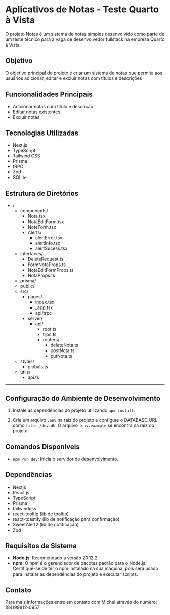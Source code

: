 # Aplicativos de Notas - Teste Quarto à Vista

O projeto Notas é um sistema de notas simples desenvolvido como parte de um teste técnico para a vaga de desenvolvedor fullstack na empresa Quarto à Vista.

## Objetivo
O objetivo principal do projeto é criar um sistema de notas que permita aos usuários adicionar, editar e excluir notas com títulos e descrições

## Funcionalidades Principais
- Adicionar notas com título e descrição
- Editar notas existentes
- Excluir notas

## Tecnologias Utilizadas
- Next.js
- TypeScript
- Tailwind CSS
- Prisma
- tRPC
- Zod
- SQLite

## Estrutura de Diretórios

- /
  - components/
    - Nota.tsx
    - NotaEditForm.tsx
    - NoteForm.tsx
    - Alerts/
      - alertError.tsx
      - alertInfo.tsx
      - alertSucess.tsx
  - interfaces/
    - DeleteRequest.ts
    - FormNotaProps.ts
    - NotaEditFormProps.ts
    - NotaProps.ts
  - prisma/
  - public/
  - src/
    - pages/
      - index.tsx
      - _app.tsx
      - api/trpc
    - server/
      - api/
        - root.ts
        - trpc.ts
        - routers/
          - deleteNota.ts
          - postNota.ts
          - putNota.ts
  - styles/
    - globals.ts
  - utils/
    - api.ts

-- --

## Configuração do Ambiente de Desenvolvimento

1. Instale as dependências do projeto utilizando `npm install`.

2. Crie um arquivo `.env` na raiz do projeto e configure o DATABASE_URL como `file:./dev.db`. O arquivo `.env.example` se encontra na raiz do projeto.

## Comandos Disponíveis

- `npm run dev`: Inicia o servidor de desenvolvimento.

## Dependências
- Nextjs
- React.js
- TypeScript
- Prisma
- tailwindcss
- react-tooltip (lib de tooltip)
- react-toastify (lib de notificação para confirmação)
- SweetAlert2 (lib de notificação)
- Zod

## Requisitos de Sistema
- **Node.js**: Recomendado a versão 20.12.2
- **npm**: O npm é o gerenciador de pacotes padrão para o Node.js. Certifique-se de ter o npm instalado na sua máquina, pois será usado para instalar as dependências do projeto e executar scripts.

## Contato
Para mais informações entre em contato com Michel através do número: (84)99812-0957